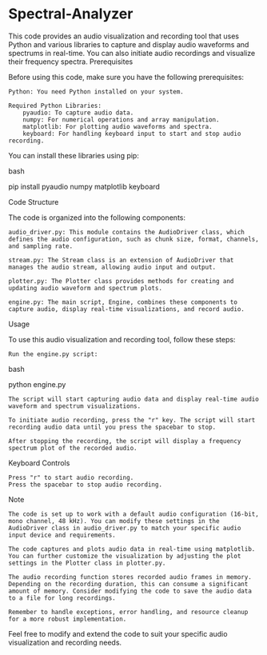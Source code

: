 # Spectral-Analyzer


This code provides an audio visualization and recording tool that uses Python and various libraries to capture and display audio waveforms and spectrums in real-time. You can also initiate audio recordings and visualize their frequency spectra.
Prerequisites

Before using this code, make sure you have the following prerequisites:

    Python: You need Python installed on your system.

    Required Python Libraries:
        pyaudio: To capture audio data.
        numpy: For numerical operations and array manipulation.
        matplotlib: For plotting audio waveforms and spectra.
        keyboard: For handling keyboard input to start and stop audio recording.

You can install these libraries using pip:

bash

pip install pyaudio numpy matplotlib keyboard

Code Structure

The code is organized into the following components:

    audio_driver.py: This module contains the AudioDriver class, which defines the audio configuration, such as chunk size, format, channels, and sampling rate.

    stream.py: The Stream class is an extension of AudioDriver that manages the audio stream, allowing audio input and output.

    plotter.py: The Plotter class provides methods for creating and updating audio waveform and spectrum plots.

    engine.py: The main script, Engine, combines these components to capture audio, display real-time visualizations, and record audio.

Usage

To use this audio visualization and recording tool, follow these steps:

    Run the engine.py script:

bash

python engine.py

    The script will start capturing audio data and display real-time audio waveform and spectrum visualizations.

    To initiate audio recording, press the "r" key. The script will start recording audio data until you press the spacebar to stop.

    After stopping the recording, the script will display a frequency spectrum plot of the recorded audio.

Keyboard Controls

    Press "r" to start audio recording.
    Press the spacebar to stop audio recording.

Note

    The code is set up to work with a default audio configuration (16-bit, mono channel, 48 kHz). You can modify these settings in the AudioDriver class in audio_driver.py to match your specific audio input device and requirements.

    The code captures and plots audio data in real-time using matplotlib. You can further customize the visualization by adjusting the plot settings in the Plotter class in plotter.py.

    The audio recording function stores recorded audio frames in memory. Depending on the recording duration, this can consume a significant amount of memory. Consider modifying the code to save the audio data to a file for long recordings.

    Remember to handle exceptions, error handling, and resource cleanup for a more robust implementation.

Feel free to modify and extend the code to suit your specific audio visualization and recording needs.
